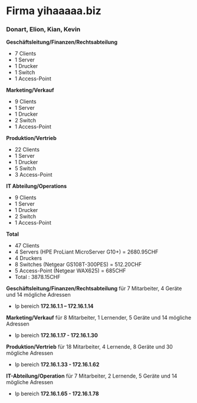 # Firma yihaaaaa.biz

### Donart, Elion, Kian, Kevin

**Geschäftsleitung/Finanzen/Rechtsabteilung**
- 7 Clients
- 1 Server
- 1 Drucker
- 1 Switch
- 1 Access-Point

**Marketing/Verkauf**
- 9 Clients
- 1 Server
- 1 Drucker
- 2 Switch
- 1 Access-Point

**Produktion/Vertrieb**
- 22 Clients
- 1 Server
- 1 Drucker
- 5 Switch
- 3 Access-Point

**IT Abteilung/Operations**
- 9 Clients
- 1 Server
- 1 Drucker
- 2 Switch
- 1 Access-Point

**Total**
- 47 Clients
- 4 Servers (HPE ProLiant MicroServer G10+) = 2680.95CHF
- 4 Druckers
- 8 Switches (Netgear GS108T-300PES) = 512.20CHF
- 5 Access-Point (Netgear WAX625) = 685CHF
- Total : 3878.15CHF




**Geschäftsleitung/Finanzen/Rechtsabteilung** für 7 Mitarbeiter, 4 Geräte und 14 mögliche Adressen
- Ip bereich **172.16.1.1 – 172.16.1.14**

**Marketing/Verkauf** für 8 Mitarbeiter, 1 Lernender, 5 Geräte und 14 mögliche Adressen
- Ip bereich **172.16.1.17 - 172.16.1.30**

**Produktion/Vertrieb** für 18 Mitarbeiter, 4 Lernende, 8 Geräte und 30 mögliche Adressen
- Ip bereich **172.16.1.33 - 172.16.1.62**

**IT-Abteilung/Operation** für 7 Mitarbeiter, 2 Lernende, 5 Geräte und 14 mögliche Adressen
- Ip bereich **172.16.1.65 - 172.16.1.78**

  
